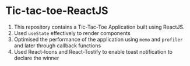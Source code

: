 # Tic-tac-toe-ReactJS
1. This repository contains a Tic-Tac-Toe Application built using ReactJS.
2. Used `useState` effectively to render components
3. Optimised the performance of the application using `memo` and `profiler` and later through callback functions
4. Used React-Icons and React-Tostify to enable toast notification to declare the winner


